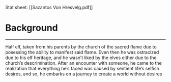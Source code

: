 Stat sheet: [[Sazantos Von Hresvelg.pdf]]
# Background
---
Half elf, taken from his parents by the church of the sacred flame due to posessing the ability to manifest said flame. Even then he was ostracized due to his elf heritage, and he wasn’t liked by the elves either due to the church’s descrimination. After an encounter with someone, he came to the realization that everything he’s faced was caused by sentient life’s selfish desires, and so, he embarks on a journey to create a world without desires
